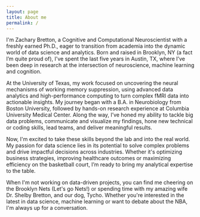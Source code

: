 ```yaml
---
layout: page
title: About me
permalink: /
---
```


I'm Zachary Bretton, a Cognitive and Computational Neuroscientist with a freshly earned Ph.D., eager to transition from academia into the dynamic world of data science and analytics. Born and raised in Brooklyn, NY (a fact I’m quite proud of), I've spent the last five years in Austin, TX, where I’ve been deep in research at the intersection of neuroscience, machine learning and cognition.

At the University of Texas, my work focused on uncovering the neural mechanisms of working memory suppression, using advanced data analytics and high-performance computing to turn complex fMRI data into actionable insights. My journey began with a B.A. in Neurobiology from Boston University, followed by hands-on research experience at Columbia University Medical Center. Along the way, I’ve honed my ability to tackle big data problems, communicate and visualize my findings, hone new technical or coding skills, lead teams, and deliver meaningful results.

Now, I'm excited to take these skills beyond the lab and into the real world. My passion for data science lies in its potential to solve complex problems and drive impactful decisions across industries. Whether it's optimizing business strategies, improving healthcare outcomes or maximizing efficiency on the basketball court, I’m ready to bring my analytical expertise to the table.

When I'm not working on data-driven projects, you can find me cheering on the Brooklyn Nets (Let's go Nets!) or spending time with my amazing wife Dr. Shelby Bretton, and our dog, Tycho. Whether you're interested in the latest in data science, machine learning or want to debate about the NBA, I'm always up for a conversation.